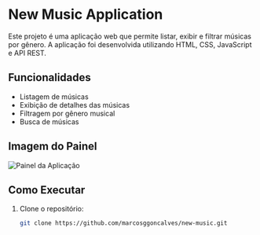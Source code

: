 # New Music Application

Este projeto é uma aplicação web que permite listar, exibir e filtrar músicas por gênero. A aplicação foi desenvolvida utilizando HTML, CSS, JavaScript e API REST.

## Funcionalidades
- Listagem de músicas
- Exibição de detalhes das músicas
- Filtragem por gênero musical
- Busca de músicas

## Imagem do Painel
![Painel da Aplicação](https://github.com/marcosggoncalves/new-music/blob/master/Painel.png)

## Como Executar
1. Clone o repositório:
   ```bash
   git clone https://github.com/marcosggoncalves/new-music.git
